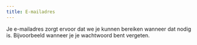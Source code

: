 ```yaml
---
title: E-mailadres
---
```


Je e-mailadres zorgt ervoor dat we je kunnen bereiken wanneer dat nodig is. Bijvoorbeeld wanneer je je wachtwoord bent vergeten.

